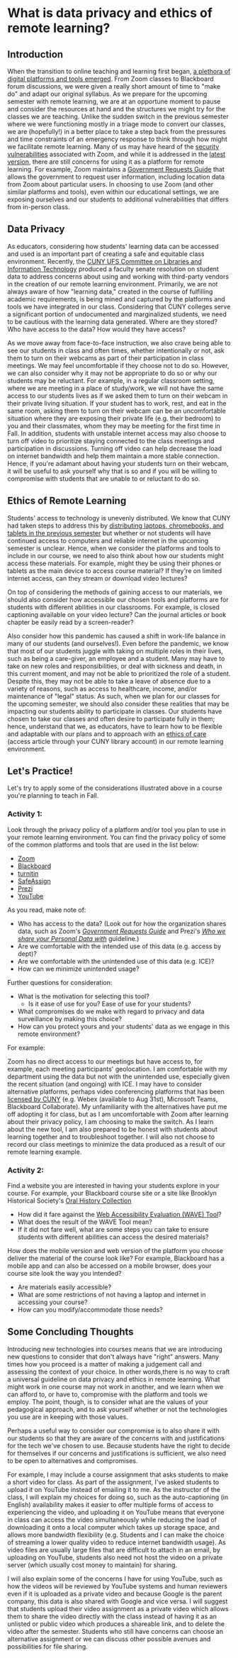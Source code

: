 # What is data privacy and ethics of remote learning? 

## Introduction

When the transition to online teaching and learning first began, [a plethora of digital platforms and tools emerged](https://thejournal.com/articles/2020/03/13/free-resources-ed-tech-companies-step-up-during-coronavirus-outbreak.aspx?s=the_it_260320&oly_enc_id=6323B4729901J1A). From Zoom classes to Blackboard forum discussions, we were given a really short amount of time to "make do" and adapt our original syllabus. As we prepare for the upcoming semester with remote learning, we are at an opportune moment to pause and consider the resources at hand and the structures we might try for the classes we are teaching. Unlike the sudden switch in the previous semester where we were functioning mostly in a triage mode to convert our classes, we are (hopefully!) in a better place to take a step back from the pressures and time constraints of an emergency response to think through how might we facilitate remote learning. Many of us may have heard of the [security](https://www.edsurge.com/news/2020-03-27-holding-class-on-zoom-beware-of-these-hacks-hijinks-and-hazards) [vulnerabilities](https://www.wordfence.com/blog/2020/04/safety-and-security-while-video-conferencing/) associated with Zoom, and while it is addressed in the [latest version](https://blog.zoom.us/wp-content/uploads/2020/07/Security-90-day-Plan-Key-Updates.pdf), there are still concerns for using it as a platform for remote learning. For example, Zoom maintains a [Government Requests Guide](https://zoom.us/docs/en-us/government-requests-guide.html) that allows the government to request user information, including location data from Zoom about particular users. In choosing to use Zoom (and other similar platforms and tools), even within our educational settings, we are exposing ourselves and our students to additional vulnerabilities that differs from in-person class.

## Data Privacy

As educators, considering how students' learning data can be accessed and used is an important part of creating a safe and equitable class environment. Recently, the [CUNY UFS Committee on Libraries and Information Technology](http://www1.cuny.edu/sites/cunyufs/committees/senate/standing/libraries-it/meetings-2019-2020/) produced a faculty senate resolution on student data to address concerns about using and working with third-party vendors in the creation of our remote learning environment. Primarily, we are not always aware of how "learning data," created in the course of fulfilling academic requirements, is being mined and captured by the platforms and tools we have integrated in our class. Considering that CUNY colleges serve a significant portion of undocumented and marginalized students, we need to be cautious with the learning data generated. Where are they stored? Who have access to the data? How would they have access?  

As we move away from face-to-face instruction, we also crave being able to see our students in class and often times, whether intentionally or not, ask them to turn on their webcams as part of their participation in class meetings. We may feel uncomfortable if they choose not to do so. However, we can also consider why it may not be appropriate to do so or why our students may be reluctant. For example, in a regular classroom setting, where we are meeting in a place of study/work, we will not have the same access to our students lives as if we asked them to turn on their webcam in their private living situation. If your student has to work, rest, and eat in the same room, asking them to turn on their webcam can be an uncomfortable situation where they are exposing their private life (e.g. their bedroom) to you and their classmates, whom they may be meeting for the first time in Fall. In addition, students with unstable internet access may also choose to turn off video to prioritize staying connected to the class meetings and participation in discussions. Turning off video can help decrease the load on internet bandwidth and help them maintain a more stable connection. Hence, if you're adamant about having your students turn on their webcam, it will be useful to ask yourself why that is so and if you will be willing to compromise with students that are unable to or reluctant to do so.

## Ethics of Remote Learning 

Students' access to technology is unevenly distributed. We know that CUNY had taken steps to address this by [distributing laptops, chromebooks, and tablets in the previous semester](https://twitter.com/CUNY/status/1243611257686626306?s=20) but whether or not students will have continued access to computers and reliable internet in the upcoming semester is unclear. Hence, when we consider the platforms and tools to include in our course, we need to also think about how our students might access these materials. For example, might they be using their phones or tablets as the main device to access course material? If they're on limited internet access, can they stream or download video lectures?  

On top of considering the methods of gaining access to our materials, we should also consider how accessible our chosen tools and platforms are for students with different abilities in our classrooms. For example, is closed captioning available on your video lecture? Can the journal articles or book chapter be easily read by a screen-reader?  

Also consider how this pandemic has caused a shift in work-life balance in many of our students (and ourselves!). Even before the pandemic, we know that most of our students juggle with taking on multiple roles in their lives, such as being a care-giver, an employee and a student. Many may have to take on new roles and responsibilities, or deal with sickness and death, in this current moment, and may not be able to prioritized the role of a student. Despite this, they may not be able to take a leave of absence due to a variety of reasons, such as access to healthcare, income, and/or maintenance of "legal" status. As such, when we plan for our classes for the upcoming semester, we should also consider these realities that may be impacting our students ability to participate in classes. Our students have chosen to take our classes and often desire to participate fully in them; hence, understand that we, as educators, have to learn how to be flexible and adaptable with our plans and to approach with an [ethics of care](https://www.tandfonline.com/doi/full/10.1080/14649357.2020.1757891) (access article through your CUNY library account) in our remote learning environment. 

## Let's Practice!

Let's try to apply some of the considerations illustrated above in a course you're planning to teach in Fall. 

### Activity 1:
Look through the privacy policy of a platform and/or tool you plan to use in your remote learning environment. You can find the privacy policy of some of the common platforms and tools that are used in the list below:  

- [Zoom](https://zoom.us/privacy)
- [Blackboard](https://help.blackboard.com/Privacy_Statement)
- [turnitin](https://help.turnitin.com/Privacy_and_Security/Privacy_and_Security.htm)
- [SafeAssign](http://www.blackboard.com/legal/cookies-privacy-safeassign.aspx)
- [Prezi](https://prezi.com/privacy-policy/201910_NL/)
- [YouTube](https://support.google.com/youtube/answer/9315727?hl=en&ref_topic=9386940)

As you read, make note of: 
- Who has access to the data? (Look out for how the organization shares data, such as Zoom's *[Government Requests Guide](https://zoom.us/docs/en-us/government-requests-guide.html)* and Prezi's *[Who we share your Personal Data with](https://prezi.com/privacy-policy/201910_NL)* guideline.)
- Are we comfortable with the intended use of this data (e.g. access by dept)? 
- Are we comfortable with the unintended use of this data (e.g. ICE)? 
- How can we minimize unintended usage?

Further questions for consideration:
- What is the motivation for selecting this tool? 
    - Is it ease of use for you? Ease of use for your students? 
- What compromises do we make with regard to privacy and data surveillance by making this choice? 
- How can you protect yours and your students' data as we engage in this remote environment?

For example:

Zoom has no direct access to our meetings but have access to, for example, each meeting participants' geolocation. I am comfortable with my department using the data but not with the unintended use, especially given the recent situation (and ongoing) with ICE. I may have to consider alternative platforms, perhaps video conferencing platforms that has been [licensed by CUNY](https://www.cuny.edu/about/administration/offices/cis/it-resources-for-remote-work-teaching/) (e.g. Webex (available to Aug 31st), Microsoft Teams, Blackboard Collaborate). My unfamiliarity with the alternatives have put me off adopting it for class, but as I am uncomfortable with Zoom after learning about their privacy policy, I am choosing to make the switch. As I learn about the new tool, I am also prepared to be honest with students about learning together and to troubleshoot together. I will also not choose to record our class meetings to minimize the data produced as a result of our remote learning example.

### Activity 2: 
Find a website you are interested in having your students explore in your course. For example, your Blackboard course site or a site like Brooklyn Historical Society's [Oral History Collection](https://oralhistory.brooklynhistory.org/collections/crossing-borders-bridging-generations-oral-history-collection/)
- How did it fare against the [Web Accessibility Evaluation (WAVE) Tool](https://wave.webaim.org/)?   
- What does the result of the WAVE Tool mean? 
- If it did not fare well, what are some steps you can take to ensure students with different abilities can access the desired materials?

How does the mobile version and web version of the platform you choose deliver the material of the course look like? For example, Blackboard has a mobile app and can also be accessed on a mobile browser, does your course site look the way you intended? 
- Are materials easily accessible?
- What are some restrictions of not having a laptop and internet in accessing your course? 
- How can you modify/accommodate those needs?  


## Some Concluding Thoughts

Introducing new technologies into courses means that we are introducing new questions to consider that don't always have "right" answers. Many times how you proceed is a matter of making a judgement call and assessing the context of your choice. In other words,there is no way to craft a universal guideline on data privacy and ethics in remote learning. What might work in one course may not work in another, and we learn when we can afford to, or have to, compromise with the platform and tools we employ. The point, though, is to consider what are the values of your pedagogical approach, and to ask yourself whether or not the technologies you use are in keeping with those values.   

Perhaps a useful way to consider our compromise is to also share it with our students so that they are aware of the concerns with and justifications for the tech we've chosen to use. Because students have the right to decide for themselves if our concerns and justifications is sufficient, we also need to be open to alternatives and compromises.   

For example, I may include a course assignment that asks students to make a short video for class. As part of the assignment, I've asked students to upload it on YouTube instead of emailing it to me. As the instructor of the class, I will explain my choices for doing so, such as the auto-captioning (in English) availability makes it easier to offer multiple forms of access to experiencing the video, and uploading it on YouTube means that everyone in class can access the video simultaneously while reducing the load of downloading it onto a local computer which takes up storage space, and allows more bandwidth flexibility (e.g. Students and I can make the choice of streaming a lower quality video to reduce internet bandwidth usage). As video files are usually large files that are difficult to attach in an email, by uploading on YouTube, students also need not host the video on a private server (which usually cost money to maintain) for sharing.   

I will also explain some of the concerns I have for using YouTube, such as how the videos will be reviewed by YouTube systems and human reviewers even if it is uploaded as a private video and because Google is the parent company, this data is also shared with Google and vice versa. I will suggest that students upload their video assignment as a private video which allows them to share the video directly with the class instead of having it as an unlisted or public video which produces a shareable link, and to delete the video after the semester. Students who still have concerns can choose an alternative assignment or we can discuss other possible avenues and possibilities for file sharing. 